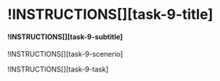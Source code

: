 # !INSTRUCTIONS[][task-9-title]

#### !INSTRUCTIONS[][task-9-subtitle]

!INSTRUCTIONS[][task-9-scenerio]

!INSTRUCTIONS[][task-9-task]